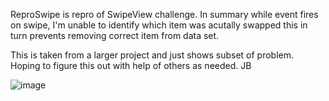 ReproSwipe is repro of SwipeView challenge. In summary while event fires on swipe, I'm unable to identify which item was acutally swapped this in turn prevents removing correct item from data set.

This is taken from a larger project and just shows subset of problem. Hoping to figure this out with help of others as needed. JB

![image](https://user-images.githubusercontent.com/13039619/166061267-d7a6e922-ac17-4408-bafb-74f357c45aa5.png)
